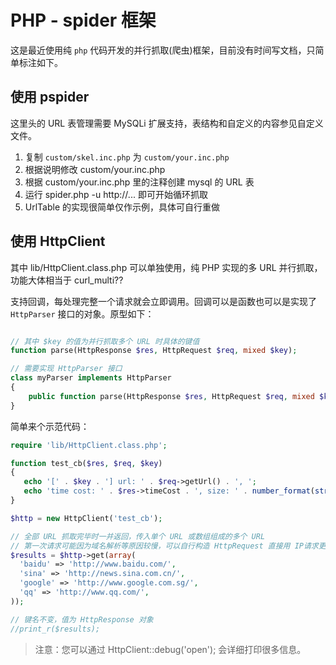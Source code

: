 PHP - spider 框架
===================

这是最近使用纯 `php` 代码开发的并行抓取(爬虫)框架，目前没有时间写文档，只简单标注如下。


使用 pspider
--------------

这里头的 URL 表管理需要 MySQLi 扩展支持，表结构和自定义的内容参见自定义文件。

1. 复制 `custom/skel.inc.php` 为 `custom/your.inc.php`
2. 根据说明修改 custom/your.inc.php
3. 根据 custom/your.inc.php 里的注释创建 mysql 的 URL 表
4. 运行 spider.php -u http://... 即可开始循环抓取
5. UrlTable 的实现很简单仅作示例，具体可自行重做


使用 HttpClient
----------------

其中 lib/HttpClient.class.php 可以单独使用，纯 PHP 实现的多 URL 并行抓取，
功能大体相当于 curl_multi?? 

支持回调，每处理完整一个请求就会立即调用。回调可以是函数也可以是实现了 `HttpParser`
接口的对象。原型如下：

```php

// 其中 $key 的值为并行抓取多个 URL 时具体的键值
function parse(HttpResponse $res, HttpRequest $req, mixed $key);

// 需要实现 HttpParser 接口
class myParser implements HttpParser
{
    public function parse(HttpResponse $res, HttpRequest $req, mixed $key);  
}

```

简单来个示范代码：

```php
require 'lib/HttpClient.class.php';

function test_cb($res, $req, $key)
{
   echo '[' . $key . '] url: ' . $req->getUrl() . ', ';
   echo 'time cost: ' . $res->timeCost . ', size: ' . number_format(strlen($res->body)) . "\n";
}

$http = new HttpClient('test_cb');

// 全部 URL 抓取完毕时一并返回，传入单个 URL 或数组组成的多个 URL
// 第一次请求可能因为域名解析等原因较慢，可以自行构造 HttpRequest 直接用 IP请求更快
$results = $http->get(array(
  'baidu' => 'http://www.baidu.com/',
  'sina' => 'http://news.sina.com.cn/',
  'google' => 'http://www.google.com.sg/',
  'qq' => 'http://www.qq.com/',
));

// 键名不变，值为 HttpResponse 对象
//print_r($results);

```

> 注意：您可以通过 HttpClient::debug('open'); 会详细打印很多信息。
